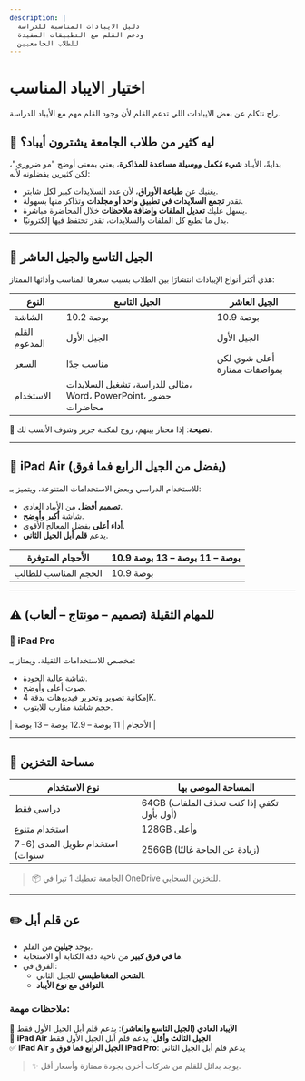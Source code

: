 ```yaml
---
description: |
  دليل الايبادات المناسبة للدراسة
  ودعم القلم مع التطبيقات المفيدة
  للطلاب الجامعيين
---
```


# اختيار الايباد المناسب

راح نتكلم عن بعض الايبادات اللي تدعم القلم لأن وجود القلم مهم مع الأيباد للدراسة.

## 🎯 ليه كثير من طلاب الجامعة يشترون أيباد؟

بدايةً، الأيباد **شيء مُكمل ووسيلة مساعدة للمذاكرة**، يعني بمعنى أوضح "مو ضروري"، لكن كثيرين يفضلونه لأنه:

- يغنيك عن **طباعة الأوراق**، لأن عدد السلايدات كبير لكل شابتر.
- تقدر **تجمع السلايدات في تطبيق واحد أو مجلدات** وتذاكر منها بسهولة.
- يسهل عليك **تعديل الملفات وإضافة ملاحظات** خلال المحاضرة مباشرة.
- بدل ما تطبع كل الملفات والسلايدات، تقدر تحتفظ فيها إلكترونيًا.

---

## 🔹 الجيل التاسع والجيل العاشر

هذي أكثر أنواع الإيبادات انتشارًا بين الطلاب بسبب سعرها المناسب وأدائها الممتاز:

| النوع | الجيل التاسع | الجيل العاشر |
|------|---------------|---------------|
| الشاشة | 10.2 بوصة | 10.9 بوصة |
| القلم المدعوم | الجيل الأول | الجيل الأول |
| السعر | مناسب جدًا | أعلى شوي لكن بمواصفات ممتازة |
| الاستخدام | مثالي للدراسة، تشغيل السلايدات، Word، PowerPoint، حضور محاضرات |

📌 **نصيحة**: إذا محتار بينهم، روح لمكتبة جرير وشوف الأنسب لك.

---

## 🔹 iPad Air (يفضل من الجيل الرابع فما فوق)

للاستخدام الدراسي وبعض الاستخدامات المتنوعة، ويتميز بـ:

- **تصميم أفضل** من الأيباد العادي.
- شاشة **أكبر وأوضح**.
- **أداء أعلى** بفضل المعالج الأقوى.
- يدعم **قلم أبل الجيل الثاني**.

| الأحجام المتوفرة | 10.9 بوصة – 11 بوصة – 13 بوصة |
|------------------|-------------------------------|
| الحجم المناسب للطالب | 10.9 بوصة |

---

## ⚠️ للمهام الثقيلة (تصميم – مونتاج – ألعاب)

### 🔹 iPad Pro

مخصص للاستخدامات الثقيلة، ويمتاز بـ:

- شاشة عالية الجودة.
- صوت أعلى وأوضح.
- إمكانية تصوير وتحرير فيديوهات بدقة 4K.
- حجم شاشة مقارب للابتوب.

| الأحجام | 11 بوصة – 12.9 بوصة – 13 بوصة |

---

## 💾 مساحة التخزين

| نوع الاستخدام | المساحة الموصى بها |
|---------------|---------------------|
| دراسي فقط | 64GB (تكفي إذا كنت تحذف الملفات أول بأول) |
| استخدام متنوع | 128GB وأعلى |
| استخدام طويل المدى (6-7 سنوات) | 256GB (زيادة عن الحاجة غالبًا) |

> 📦 الجامعة تعطيك 1 تيرا في OneDrive للتخزين السحابي.

---

## ✏️ عن قلم أبل

- يوجد **جيلين** من القلم.
- **ما في فرق كبير** من ناحية دقة الكتابة أو الاستجابة.
- الفرق في:
  - **الشحن المغناطيسي** للجيل الثاني.
  - **التوافق مع نوع الأيباد**.

### ملاحظات مهمة:
🛑 **الآيباد العادي (الجيل التاسع والعاشر)**: يدعم قلم أبل الجيل الأول فقط  
🛑 **iPad Air الجيل الثالث وأقل**: يدعم قلم أبل الجيل الأول فقط  
✅ **iPad Air الجيل الرابع فما فوق** و **iPad Pro**: يدعم قلم أبل الجيل الثاني

> ✨ يوجد بدائل للقلم من شركات أخرى بجودة ممتازة وأسعار أقل.

